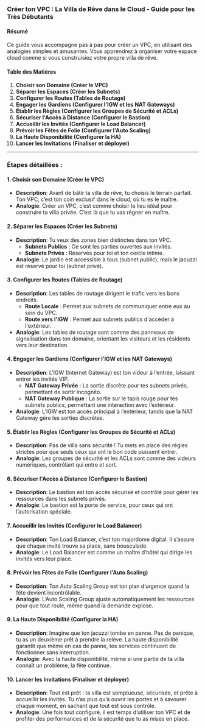 ### **Créer ton VPC : La Villa de Rêve dans le Cloud - Guide pour les Très Débutants**

#### **Résumé**
Ce guide vous accompagne pas à pas pour créer un VPC, en utilisant des analogies simples et amusantes. Vous apprendrez à organiser votre espace cloud comme si vous construisiez votre propre villa de rêve.

#### **Table des Matières**
1. **Choisir son Domaine (Créer le VPC)**
2. **Séparer les Espaces (Créer les Subnets)**
3. **Configurer les Routes (Tables de Routage)**
4. **Engager les Gardiens (Configurer l'IGW et les NAT Gateways)**
5. **Établir les Règles (Configurer les Groupes de Sécurité et ACLs)**
6. **Sécuriser l'Accès à Distance (Configurer le Bastion)**
7. **Accueillir les Invités (Configurer le Load Balancer)**
8. **Prévoir les Fêtes de Folie (Configurer l'Auto Scaling)**
9. **La Haute Disponibilité (Configurer la HA)**
10. **Lancer les Invitations (Finaliser et déployer)**

---

### **Étapes détaillées :**

#### **1. Choisir son Domaine (Créer le VPC)**
- **Description**: Avant de bâtir ta villa de rêve, tu choisis le terrain parfait. Ton VPC, c’est ton coin exclusif dans le cloud, où tu es le maître.
- **Analogie**: Créer un VPC, c’est comme choisir le lieu idéal pour construire ta villa privée. C’est là que tu vas régner en maître.

#### **2. Séparer les Espaces (Créer les Subnets)**
- **Description**: Tu veux des zones bien distinctes dans ton VPC. 
  - **Subnets Publics** : Ce sont les parties ouvertes aux invités.
  - **Subnets Privés** : Réservés pour toi et ton cercle intime.
- **Analogie**: Le jardin est accessible à tous (subnet public), mais le jacuzzi est réservé pour toi (subnet privé).

#### **3. Configurer les Routes (Tables de Routage)**
- **Description**: Les tables de routage dirigent le trafic vers les bons endroits.
  - **Route Locale** : Permet aux subnets de communiquer entre eux au sein du VPC.
  - **Route vers l'IGW** : Permet aux subnets publics d'accéder à l'extérieur.
- **Analogie**: Les tables de routage sont comme des panneaux de signalisation dans ton domaine, orientant les visiteurs et les résidents vers leur destination.

#### **4. Engager les Gardiens (Configurer l'IGW et les NAT Gateways)**
- **Description**: L'IGW (Internet Gateway) est ton videur à l’entrée, laissant entrer les invités VIP.
  - **NAT Gateway Privée** : La sortie discrète pour tes subnets privés, permettant de sortir incognito.
  - **NAT Gateway Publique** : La sortie sur le tapis rouge pour tes subnets publics, permettant une interaction avec l’extérieur.
- **Analogie**: L'IGW est ton accès principal à l’extérieur, tandis que la NAT Gateway gère les sorties discrètes.

#### **5. Établir les Règles (Configurer les Groupes de Sécurité et ACLs)**
- **Description**: Pas de villa sans sécurité ! Tu mets en place des règles strictes pour que seuls ceux qui ont le bon code puissent entrer.
- **Analogie**: Les groupes de sécurité et les ACLs sont comme des videurs numériques, contrôlant qui entre et sort.

#### **6. Sécuriser l'Accès à Distance (Configurer le Bastion)**
- **Description**: Le bastion est ton accès sécurisé et contrôlé pour gérer les ressources dans les subnets privés.
- **Analogie**: Le bastion est la porte de service, pour ceux qui ont l’autorisation spéciale.

#### **7. Accueillir les Invités (Configurer le Load Balancer)**
- **Description**: Ton Load Balancer, c’est ton majordome digital. Il s’assure que chaque invité trouve sa place, sans bousculade.
- **Analogie**: Le Load Balancer est comme un maître d’hôtel qui dirige les invités vers leur place.

#### **8. Prévoir les Fêtes de Folie (Configurer l'Auto Scaling)**
- **Description**: Ton Auto Scaling Group est ton plan d’urgence quand la fête devient incontrôlable.
- **Analogie**: L’Auto Scaling Group ajuste automatiquement les ressources pour que tout roule, même quand la demande explose.

#### **9. La Haute Disponibilité (Configurer la HA)**
- **Description**: Imagine que ton jacuzzi tombe en panne. Pas de panique, tu as un deuxième prêt à prendre la relève. La haute disponibilité garantit que même en cas de panne, tes services continuent de fonctionner sans interruption.
- **Analogie**: Avec la haute disponibilité, même si une partie de ta villa connaît un problème, la fête continue.

#### **10. Lancer les Invitations (Finaliser et déployer)**
- **Description**: Tout est prêt : ta villa est somptueuse, sécurisée, et prête à accueillir les invités. Tu n’as plus qu’à ouvrir les portes et à savourer chaque moment, en sachant que tout est sous contrôle.
- **Analogie**: Une fois tout configuré, il est temps d’utiliser ton VPC et de profiter des performances et de la sécurité que tu as mises en place.
